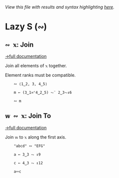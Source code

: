 *View this file with results and syntax highlighting [here](https://saltytine.github.io/BQN/help/join_jointo.html).*

# Lazy S (`∾`)

## `∾ 𝕩`: Join
[→full documentation](../doc/join.md)

Join all elements of `𝕩` together.

Element ranks must be compatible.

        ∾ ⟨1‿2, 3, 4‿5⟩

        m ← (3‿1≍⌜4‿2‿5) ⥊¨ 2‿3⥊↕6

        ∾ m



## `𝕨 ∾ 𝕩`: Join To
[→full documentation](../doc/join.md)

Join `𝕨` to `𝕩` along the first axis.

        "abcd" ∾ "EFG"

        a ← 3‿3 ⥊ ↕9

        c ← 4‿3 ⥊ ↕12

        a∾c
